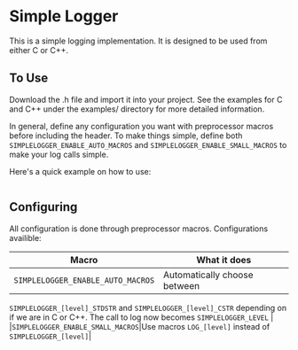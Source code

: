 # Simple Logger

This is a simple logging implementation.  It is designed to be used from 
either C or C++.

## To Use
Download the .h file and import it into your project.  See the examples
for C and C++ under the examples/ directory for more detailed information.

In general, define any configuration you want with preprocessor macros before 
including the header.  To make things simple, define both 
`SIMPLELOGGER_ENABLE_AUTO_MACROS` and `SIMPLELOGGER_ENABLE_SMALL_MACROS` to 
make your log calls simple.

Here's a quick example on how to use:

```
```

## Configuring
All configuration is done through preprocessor macros.  Configurations 
availible:

|Macro|What it does|
|-----|------------|
|`SIMPLELOGGER_ENABLE_AUTO_MACROS`|Automatically choose between 
 `SIMPLELOGGER_[level]_STDSTR` and `SIMPLELOGGER_[level]_CSTR` depending on if
we are in C or C++.  The call to log now becomes `SIMPLELOGGER_LEVEL` |
|`SIMPLELOGGER_ENABLE_SMALL_MACROS`|Use macros `LOG_[level]` instead of 
`SIMPLELOGGER_[level]`|
